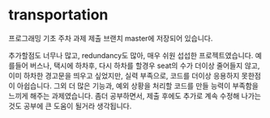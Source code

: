 # transportation
프로그래밍 기초 주차 과제 제출
브랜치 master에 저장되어 있습니다.


추가할점도 너무나 많고, redundancy도 많아, 매우 쉬원 섭섭한 프로젝트였습니다.
예를들어 버스나, 택시에 하차후, 다시 하차를 할경우 seat의 수가 더이상 줄어들지 않고, 이미 하차한 경고문을 띄우고 싶었지만, 실력 부족으로, 코드를 더이상
응용하지 못한점이 아쉽습니다.
그외 더 많은 기능과, 예외 상황을 처리할 코드를 만들 능력이 부족함을 느끼게 해주는 과제였습니다.
좀더 공부하면서, 제출 후에도 추가로 계속 수정해 나가는 것도 공부에 큰 도움이 될거라 생각됩니다.
